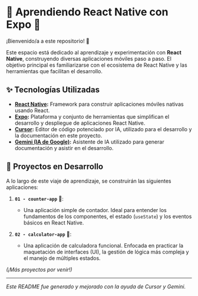 # 🚀 Aprendiendo React Native con Expo 🚀

¡Bienvenido/a a este repositorio! 👋

Este espacio está dedicado al aprendizaje y experimentación con **React Native**, construyendo diversas aplicaciones móviles paso a paso. El objetivo principal es familiarizarse con el ecosistema de React Native y las herramientas que facilitan el desarrollo.

## ✨ Tecnologías Utilizadas

*   **[React Native](https://reactnative.dev/):** Framework para construir aplicaciones móviles nativas usando React.
*   **[Expo](https://expo.dev/):** Plataforma y conjunto de herramientas que simplifican el desarrollo y despliegue de aplicaciones React Native.
*   **[Cursor](https://cursor.sh/):** Editor de código potenciado por IA, utilizado para el desarrollo y la documentación en este proyecto.
*   **[Gemini (IA de Google)](https://gemini.google.com/):** Asistente de IA utilizado para generar documentación y asistir en el desarrollo.

## 📂 Proyectos en Desarrollo

A lo largo de este viaje de aprendizaje, se construirán las siguientes aplicaciones:

1.  **`01 - counter-app`** 🔢:
    *   Una aplicación simple de contador. Ideal para entender los fundamentos de los componentes, el estado (`useState`) y los eventos básicos en React Native.

2.  **`02 - calculator-app`** 🧮:
    *   Una aplicación de calculadora funcional. Enfocada en practicar la maquetación de interfaces (UI), la gestión de lógica más compleja y el manejo de múltiples estados.

*(¡Más proyectos por venir!)*

---

_Este README fue generado y mejorado con la ayuda de Cursor y Gemini._